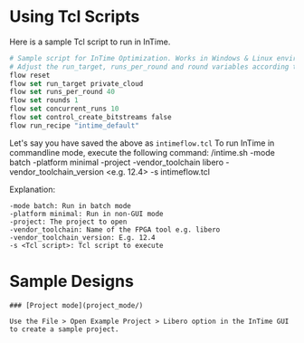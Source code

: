 # Using Tcl Scripts

Here is a sample Tcl script to run in InTime.
```Tcl
# Sample script for InTime Optimization. Works in Windows & Linux environments
# Adjust the run_target, runs_per_round and round variables according to your recipe
flow reset
flow set run_target private_cloud
flow set runs_per_round 40
flow set rounds 1
flow set concurrent_runs 10
flow set control_create_bitstreams false
flow run_recipe "intime_default"
```

Let's say you have saved the above as ```intimeflow.tcl```
To run InTime in commandline mode, execute the following command:
<InTime installation dir>/intime.sh -mode batch -platform minimal -project <your PRJX file> -vendor_toolchain libero -vendor_toolchain_version <e.g. 12.4> -s intimeflow.tcl

Explanation:

    -mode batch: Run in batch mode
    -platform minimal: Run in non-GUI mode
    -project: The project to open
    -vendor_toolchain: Name of the FPGA tool e.g. libero
    -vendor_toolchain_version: E.g. 12.4
    -s <Tcl script>: Tcl script to execute

# Sample Designs

```
### [Project mode](project_mode/)

Use the File > Open Example Project > Libero option in the InTime GUI to create a sample project.

